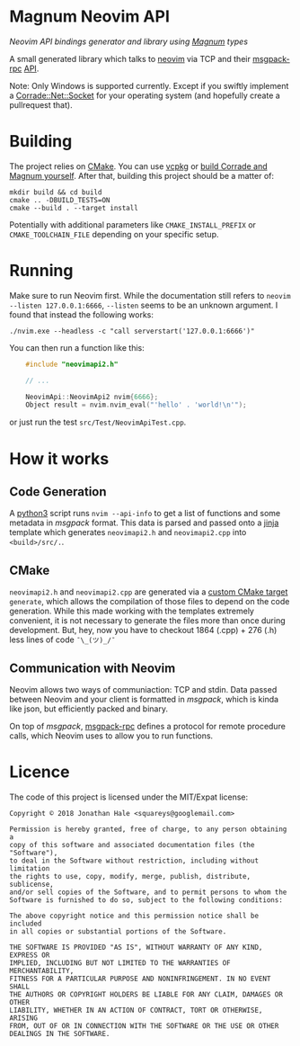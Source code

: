 Magnum Neovim API
=================

*Neovim API bindings generator and library using [Magnum](http://magnum.graphics) types*

A small generated library which talks to [neovim](https://neovim.io) via TCP and their
[msgpack-rpc](https://github.com/msgpack-rpc/msgpack-rpc/blob/master/spec.md)
[API](https://github.com/neovim/neovim/blob/master/runtime/doc/msgpack_rpc.txt).

Note: Only Windows is supported currently. Except if you swiftly implement a
[Corrade::Net::Socket](https://github.com/Squareys/magnum-neovim-api/blob/master/src/Corrade/Net/Socket.cpp)
for your operating system (and hopefully create a pullrequest that).

# Building

The project relies on [CMake](https://cmake.org/). You can use
[vcpkg](https://github.com/Microsoft/vcpkg) or
[build Corrade and Magnum yourself](http://doc.magnum.graphics/magnum/building.html).
After that, building this project should be a matter of:

~~~
mkdir build && cd build
cmake .. -DBUILD_TESTS=ON
cmake --build . --target install
~~~

Potentially with additional parameters like `CMAKE_INSTALL_PREFIX` or
`CMAKE_TOOLCHAIN_FILE` depending on your specific setup.

# Running

Make sure to run Neovim first. While the documentation still refers to `neovim --listen 127.0.0.1:6666`,
`--listen` seems to be an unknown argument.
I found that instead the following works:

~~~
./nvim.exe --headless -c "call serverstart('127.0.0.1:6666')"
~~~

You can then run a function like this:

~~~cpp
    #include "neovimapi2.h"

    // ...

    NeovimApi::NeovimApi2 nvim{6666};
    Object result = nvim.nvim_eval("'hello' . 'world!\n'");
~~~

or just run the test `src/Test/NeovimApiTest.cpp`.

# How it works

## Code Generation

A [python3](https://python.org) script runs `nvim --api-info` to get a list of functions
and some metadata in *msgpack* format. This data is parsed and passed onto a
[jinja](http://jinja.pocoo.org) template which generates `neovimapi2.h` and `neovimapi2.cpp`
into `<build>/src/.`.

## CMake

`neovimapi2.h` and `neovimapi2.cpp` are generated via a
[custom CMake target](https://cmake.org/cmake/help/v3.0/command/add_custom_target.html) `generate`,
which allows the compilation of those files to depend on the code generation.
While this made working with the templates extremely convenient, it is not necessary to generate the
files more than once during development.
But, hey, now you have to checkout 1864 (.cpp) + 276 (.h) less lines of code `¯\_(ツ)_/¯`

## Communication with Neovim

Neovim allows two ways of communiaction: TCP and stdin. Data passed between Neovim and your client
is formatted in *msgpack*, which is kinda like json, but efficiently packed and binary.

On top of *msgpack*, [msgpack-rpc](https://github.com/msgpack-rpc/msgpack-rpc/blob/master/spec.md)
defines a protocol for remote procedure calls, which Neovim uses to allow you to run functions.

# Licence

The code of this project is licensed under the MIT/Expat license:

~~~
Copyright © 2018 Jonathan Hale <squareys@googlemail.com>

Permission is hereby granted, free of charge, to any person obtaining a
copy of this software and associated documentation files (the "Software"),
to deal in the Software without restriction, including without limitation
the rights to use, copy, modify, merge, publish, distribute, sublicense,
and/or sell copies of the Software, and to permit persons to whom the
Software is furnished to do so, subject to the following conditions:

The above copyright notice and this permission notice shall be included
in all copies or substantial portions of the Software.

THE SOFTWARE IS PROVIDED "AS IS", WITHOUT WARRANTY OF ANY KIND, EXPRESS OR
IMPLIED, INCLUDING BUT NOT LIMITED TO THE WARRANTIES OF MERCHANTABILITY,
FITNESS FOR A PARTICULAR PURPOSE AND NONINFRINGEMENT. IN NO EVENT SHALL
THE AUTHORS OR COPYRIGHT HOLDERS BE LIABLE FOR ANY CLAIM, DAMAGES OR OTHER
LIABILITY, WHETHER IN AN ACTION OF CONTRACT, TORT OR OTHERWISE, ARISING
FROM, OUT OF OR IN CONNECTION WITH THE SOFTWARE OR THE USE OR OTHER
DEALINGS IN THE SOFTWARE.
~~~
